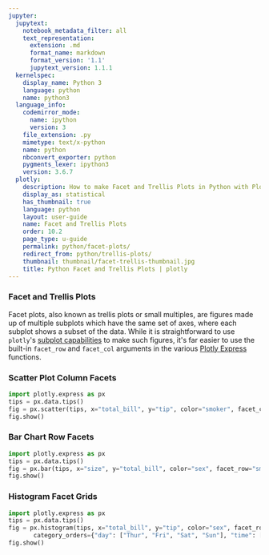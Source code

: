 ```yaml
---
jupyter:
  jupytext:
    notebook_metadata_filter: all
    text_representation:
      extension: .md
      format_name: markdown
      format_version: '1.1'
      jupytext_version: 1.1.1
  kernelspec:
    display_name: Python 3
    language: python
    name: python3
  language_info:
    codemirror_mode:
      name: ipython
      version: 3
    file_extension: .py
    mimetype: text/x-python
    name: python
    nbconvert_exporter: python
    pygments_lexer: ipython3
    version: 3.6.7
  plotly:
    description: How to make Facet and Trellis Plots in Python with Plotly.
    display_as: statistical
    has_thumbnail: true
    language: python
    layout: user-guide
    name: Facet and Trellis Plots
    order: 10.2
    page_type: u-guide
    permalink: python/facet-plots/
    redirect_from: python/trellis-plots/
    thumbnail: thumbnail/facet-trellis-thumbnail.jpg
    title: Python Facet and Trellis Plots | plotly
---
```



### Facet and Trellis Plots

Facet plots, also known as trellis plots or small multiples, are figures made up of multiple subplots which have the same set of axes, where each subplot shows a subset of the data. While it is straightforward to use `plotly`'s 
[subplot capabilities](/python/subplots/) to make such figures, it's far easier to use the built-in `facet_row` and `facet_col` arguments in the various [Plotly Express](/python/plotly-express/) functions.

### Scatter Plot Column Facets

```python
import plotly.express as px
tips = px.data.tips()
fig = px.scatter(tips, x="total_bill", y="tip", color="smoker", facet_col="sex")
fig.show()
```

### Bar Chart Row Facets

```python
import plotly.express as px
tips = px.data.tips()
fig = px.bar(tips, x="size", y="total_bill", color="sex", facet_row="smoker")
fig.show()
```

### Histogram Facet Grids

```python
import plotly.express as px
tips = px.data.tips()
fig = px.histogram(tips, x="total_bill", y="tip", color="sex", facet_row="time", facet_col="day",
       category_orders={"day": ["Thur", "Fri", "Sat", "Sun"], "time": ["Lunch", "Dinner"]})
fig.show()
```
